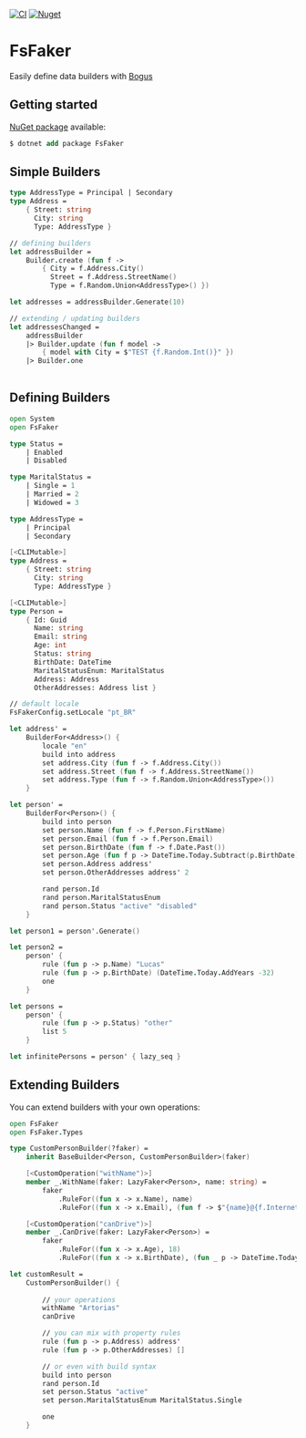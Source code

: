 [![CI](https://github.com/lucasteles/FsFaker/actions/workflows/ci.yml/badge.svg)](https://github.com/lucasteles/FsFaker/actions/workflows/ci.yml)
[![Nuget](https://img.shields.io/nuget/v/FsFaker.svg?style=flat)](https://www.nuget.org/packages/FsFaker)

# FsFaker

Easily define data builders with [Bogus](https://github.com/bchavez/Bogus)

## Getting started

[NuGet package](https://www.nuget.org/packages/FsFaker) available:

```ps
$ dotnet add package FsFaker
```

## Simple Builders

```fsharp
type AddressType = Principal | Secondary
type Address =
    { Street: string
      City: string
      Type: AddressType }

// defining builders
let addressBuilder =
    Builder.create (fun f ->
        { City = f.Address.City()
          Street = f.Address.StreetName()
          Type = f.Random.Union<AddressType>() })

let addresses = addressBuilder.Generate(10) 

// extending / updating builders
let addressesChanged =
    addressBuilder
    |> Builder.update (fun f model ->
        { model with City = $"TEST {f.Random.Int()}" })
    |> Builder.one
      
```

## Defining Builders

```fsharp
open System
open FsFaker

type Status =
    | Enabled
    | Disabled

type MaritalStatus =
    | Single = 1
    | Married = 2
    | Widowed = 3

type AddressType =
    | Principal
    | Secondary

[<CLIMutable>]
type Address =
    { Street: string
      City: string
      Type: AddressType }

[<CLIMutable>]
type Person =
    { Id: Guid
      Name: string
      Email: string
      Age: int
      Status: string
      BirthDate: DateTime
      MaritalStatusEnum: MaritalStatus
      Address: Address
      OtherAddresses: Address list }

// default locale 
FsFakerConfig.setLocale "pt_BR"

let address' =
    BuilderFor<Address>() {
        locale "en"
        build into address
        set address.City (fun f -> f.Address.City())
        set address.Street (fun f -> f.Address.StreetName())
        set address.Type (fun f -> f.Random.Union<AddressType>())
    }

let person' =
    BuilderFor<Person>() {
        build into person
        set person.Name (fun f -> f.Person.FirstName)
        set person.Email (fun f -> f.Person.Email)
        set person.BirthDate (fun f -> f.Date.Past())
        set person.Age (fun f p -> DateTime.Today.Subtract(p.BirthDate).TotalDays |> int)
        set person.Address address'
        set person.OtherAddresses address' 2

        rand person.Id
        rand person.MaritalStatusEnum
        rand person.Status "active" "disabled"
    }

let person1 = person'.Generate()

let person2 =
    person' {
        rule (fun p -> p.Name) "Lucas"
        rule (fun p -> p.BirthDate) (DateTime.Today.AddYears -32)
        one
    }

let persons =
    person' {
        rule (fun p -> p.Status) "other"
        list 5
    }

let infinitePersons = person' { lazy_seq }
```

## Extending Builders

You can extend builders with your own operations:

```fsharp
open FsFaker
open FsFaker.Types

type CustomPersonBuilder(?faker) =
    inherit BaseBuilder<Person, CustomPersonBuilder>(faker)

    [<CustomOperation("withName")>]
    member _.WithName(faker: LazyFaker<Person>, name: string) =
        faker
            .RuleFor((fun x -> x.Name), name)
            .RuleFor((fun x -> x.Email), (fun f -> $"{name}@{f.Internet.DomainName()}.com"))

    [<CustomOperation("canDrive")>]
    member _.CanDrive(faker: LazyFaker<Person>) =
        faker
            .RuleFor((fun x -> x.Age), 18)
            .RuleFor((fun x -> x.BirthDate), (fun _ p -> DateTime.Today.AddYears(-p.Age)))

let customResult =
    CustomPersonBuilder() {
    
        // your operations
        withName "Artorias"
        canDrive

        // you can mix with property rules
        rule (fun p -> p.Address) address'
        rule (fun p -> p.OtherAddresses) []

        // or even with build syntax
        build into person
        rand person.Id
        set person.Status "active"
        set person.MaritalStatusEnum MaritalStatus.Single

        one
    }
```
